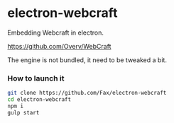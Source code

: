 electron-webcraft
==============

Embedding Webcraft in electron.

https://github.com/Overv/WebCraft

The engine is not bundled, it need to be tweaked a bit.

### How to launch it

```bash
git clone https://github.com/Fax/electron-webcraft
cd electron-webcraft
npm i
gulp start
```
